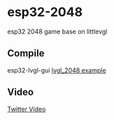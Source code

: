 # esp32-2048

esp32 2048 game base on littlevgl

## Compile

esp32-lvgl-gui [lvgl_2048 example](https://github.com/InfiniteYuan1/esp32-lvgl-gui/tree/master/lvgl_2048)

## Video

[Twitter Video](https://twitter.com/InfiniteYuan/status/1048106496649641985)
